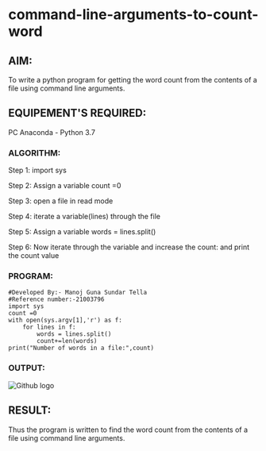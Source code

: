 # command-line-arguments-to-count-word
## AIM:
To write a python program for getting the word count from the contents of a file using command line arguments.
## EQUIPEMENT'S REQUIRED: 
PC
Anaconda - Python 3.7
### ALGORITHM:
Step 1:
import sys

Step 2:
Assign a variable count =0

Step 3:
open a file in read mode

Step 4:
iterate a variable(lines) through the file

Step 5:
Assign a variable words = lines.split()

Step 6:
Now iterate through the variable and increase the count: and print the count value

### PROGRAM:
```
#Developed By:- Manoj Guna Sundar Tella
#Reference number:-21003796
import sys
count =0
with open(sys.argv[1],'r') as f:
    for lines in f:
        words = lines.split()
        count+=len(words)
print("Number of words in a file:",count)  
```
### OUTPUT:
![Github logo](word.png)



## RESULT:
Thus the program is written to find the word count from the contents of a file using command line arguments.
